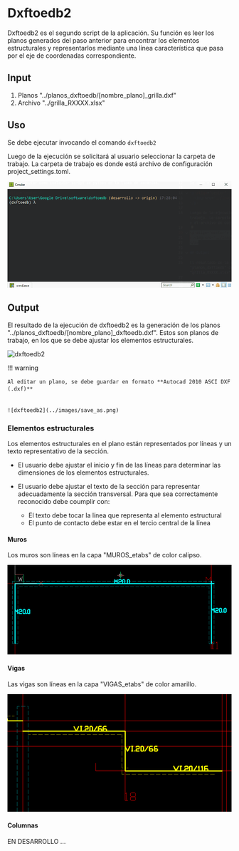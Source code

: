 # Dxftoedb2

Dxftoedb2 es el segundo script de la aplicación. Su función es leer los planos generados del paso anterior para encontrar los elementos estructurales y representarlos mediante una línea característica que pasa por el eje de coordenadas correspondiente.

## Input

1. Planos "../planos_dxftoedb/[nombre_plano]\_grilla.dxf"
2. Archivo "../grilla_RXXXX.xlsx"

## Uso

Se debe ejecutar invocando el comando <code>dxftoedb2</code>

Luego de la ejecución se solicitará al usuario seleccionar la carpeta de trabajo. La carpeta de trabajo es donde está archivo de configuración project_settings.toml.

![dxftoedb2](../images/dxftoedb2a.gif)

## Output

El resultado de la ejecución de dxftoedb2 es la generación de los planos "../planos_dxftoedb/[nombre_plano]\_dxftoedb.dxf". Estos son planos de trabajo, en los que se debe ajustar los elementos estructurales.

![dxftoedb2](../images/dxftoedb2_output.png)

!!! warning

    Al editar un plano, se debe guardar en formato **Autocad 2010 ASCI DXF (.dxf)**


    ![dxftoedb2](../images/save_as.png)

### Elementos estructurales

Los elementos estructurales en el plano están representados por líneas y un texto representativo de la sección.

- El usuario debe ajustar el inicio y fin de las líneas para determinar las dimensiones de los elementos estructurales.

- El usuario debe ajustar el texto de la sección para representar adecuadamente la sección transversal. Para que sea correctamente reconocido debe coumplir con:
    - El texto debe tocar la línea que representa al elemento estructural
    - El punto de contacto debe estar en el tercio central de la línea

#### Muros

Los muros son líneas en la capa "MUROS_etabs" de color calipso.

![Muros](../images/dxftoedb2b.png)

#### Vigas

Las vigas son líneas en la capa "VIGAS_etabs" de color amarillo.

![Vigas](../images/dxftoedb2c.png)

#### Columnas

EN DESARROLLO ...

